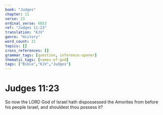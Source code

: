 ```yaml
---
book: "Judges"
chapter: 11
verse: 23
ordinal_verse: 6853
ref: "Judges 11:23"
translation: "KJV"
genre: "History"
word_count: 21
topics: []
cross_references: []
grammar_tags: [question, inference-opener]
thematic_tags: [names-of-god]
tags: ["Bible","KJV","Judges"]
---
```


# Judges 11:23

So now the LORD God of Israel hath dispossessed the Amorites from before his people Israel, and shouldest thou possess it?
